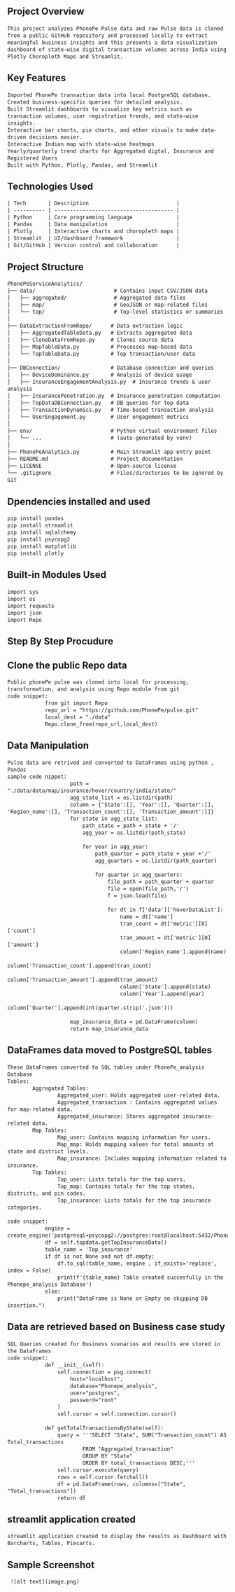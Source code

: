 ## Project Overview
    This project analyzes PhonePe Pulse data and raw Pulse data is cloned from a public GitHub repository and processed locally to extract meaningful business insights and this presents a data visualization dashboard of state-wise digital transaction volumes across India using Plotly Choropleth Maps and Streamlit.

## Key Features
    Imported PhonePe transaction data into local PostgreSQL database.
    Created business-specific queries for detailed analysis.
    Built Streamlit dashboards to visualize key metrics such as transaction volumes, user registration trends, and state-wise insights.
    Interactive bar charts, pie charts, and other visuals to make data-driven decisions easier.    
    Interactive Indian map with state-wise heatmaps
    Yearly/quarterly trend charts for Aggregated digtal, Insurance and Registered Users
    Built with Python, Plotly, Pandas, and Streamlit
## Technologies Used
    | Tech       | Description                            |
    | ---------- | -------------------------------------- |
    | Python     | Core programming language              |
    | Pandas     | Data manipulation                      |
    | Plotly     | Interactive charts and choropleth maps |
    | Streamlit  | UI/dashboard framework                 |
    | Git/GitHub | Version control and collaboration      |
## Project Structure
    PhonePeServiceAnalytics/
    ├── data/                         # Contains input CSV/JSON data
    │   ├── aggregated/               # Aggregated data files
    │   ├── map/                      # GeoJSON or map-related files
    │   └── top/                      # Top-level statistics or summaries
    │
    ├── DataExtractionFromRepo/      # Data extraction logic
    │   ├── AggregatedTableData.py   # Extracts aggregated data
    │   ├── CloneDataFromRepo.py     # Clones source data
    │   ├── MapTableData.py          # Processes map-based data
    │   └── TopTableData.py          # Top transaction/user data
    │
    ├── DBConnection/                # Database connection and queries
    │   ├── DeviceDominance.py       # Analysis of device usage
    │   ├── InsuranceEngagementAnalysis.py  # Insurance trends & user analysis
    │   ├── InsurancePenetration.py  # Insurance penetration computation
    │   ├── TopDataDBConnection.py   # DB queries for top data
    │   ├── TransactionDynamics.py   # Time-based transaction analysis
    │   └── UserEngagement.py        # User engagement metrics
    │
    ├── env/                         # Python virtual environment files
    │   └── ...                      # (auto-generated by venv)
    │
    ├── PhonePeAnalytics.py          # Main Streamlit app entry point
    ├── README.md                    # Project documentation
    ├── LICENSE                      # Open-source license
    └── .gitignore                   # Files/directories to be ignored by Git    

## Dpendencies installed and used
    pip install pandas
    pip install streamlit
    pip install sqlalchemy
    pip install psycopg2
    pip install matplotlib
    pip install plotly

## Built-in Modules Used
    import sys
    import os
    import requests
    import json
    import Repo    
 
## Step By Step Procudure

## Clone the public Repo data
    Public phonePe pulse was cloned into local for processing, transformation, and analysis using Repo module from git
    code snippet: 
                from git import Repo
                repo_url = "https://github.com/PhonePe/pulse.git"
                local_dest = "./data"
                Repo.clone_from(repo_url,local_dest)
## Data Manipulation
    Pulse data are retrived and converted to DataFrames using python , Pandas
    sample code nippet:
                        path = "./data/data/map/insurance/hover/country/india/state/"
                        agg_state_list = os.listdir(path)         
                        column = {'State':[], 'Year':[], 'Quarter':[], 'Region_name':[], 'Transaction_count':[], 'Transaction_amount':[]}
                        for state in agg_state_list:
                            path_state = path + state + '/'
                            agg_year = os.listdir(path_state)

                            for year in agg_year:
                                path_quarter = path_state + year +'/'
                                agg_quarters = os.listdir(path_quarter)

                                for quarter in agg_quarters:
                                    file_path = path_quarter + quarter
                                    file = open(file_path,'r')
                                    f = json.load(file)

                                    for dt in f['data']['hoverDataList']:
                                        name = dt['name']
                                        tran_count = dt['metric'][0]['count']
                                        tran_amount = dt['metric'][0]['amount']
                                        column['Region_name'].append(name)
                                        column['Transaction_count'].append(tran_count)
                                        column['Transaction_amount'].append(tran_amount)
                                        column['State'].append(state)
                                        column['Year'].append(year)
                                        column['Quarter'].append(int(quarter.strip('.json')))

                        map_insurance_data = pd.DataFrame(column)
                        return map_insurance_data               

## DataFrames data moved to PostgreSQL tables
    These DataFrames converted to SQL tables under PhonePe_analysis Database
    Tables:
            Aggregated Tables:
                    Aggregated_user: Holds aggregated user-related data.
                    Aggregated_transaction : Contains aggregated values for map-related data.
                    Aggregated_insurance: Stores aggregated insurance-related data.
            Map Tables:
                    Map_user: Contains mapping information for users.
                    Map_map: Holds mapping values for total amounts at state and district levels.
                    Map_insurance: Includes mapping information related to insurance.
            Top Tables:
                    Top_user: Lists totals for the top users.
                    Top_map: Contains totals for the top states, districts, and pin codes.
                    Top_insurance: Lists totals for the top insurance categories.

    code snippet:
                engine = create_engine('postgresql+psycopg2://postgres:root@localhost:5432/Phonepe_analysis')
                df = self.topdata.getTopInsuranceData()
                table_name = 'Top_insurance'
                if df is not None and not df.empty:
                    df.to_sql(table_name, engine , if_exists='replace', index = False)
                    print(f'{table_name} Table created succesfully in the Phonepe_analysis Database')
                else:
                    print("DataFrame is None or Empty so skipping DB insertion.")    
## Data are retrieved based on Business case study
    SQL Queries created for Business scenarios and results are stored in the DataFrames
    code snippet:
                def __init__(self):
                    self.connection = psg.connect(
                        host="localhost",
                        database="Phonepe_analysis",
                        user="postgres",
                        password="root"
                    )
                    self.cursor = self.connection.cursor()

                def getTotalTransactionsByState(self):
                    query = '''SELECT "State", SUM("Transaction_count") AS Total_transactions
                            FROM "Aggregated_transaction"
                            GROUP BY "State"
                            ORDER BY total_transactions DESC;'''
                    self.cursor.execute(query)
                    rows = self.cursor.fetchall()             
                    df = pd.DataFrame(rows, columns=["State", "Total_transactions"])
                    return df
## streamlit application created
    streamlit application created to display the results as Dashboard with Barcharts, Tables, Piecarts.

## Sample Screenshot
     ![alt text](image.png)    
   